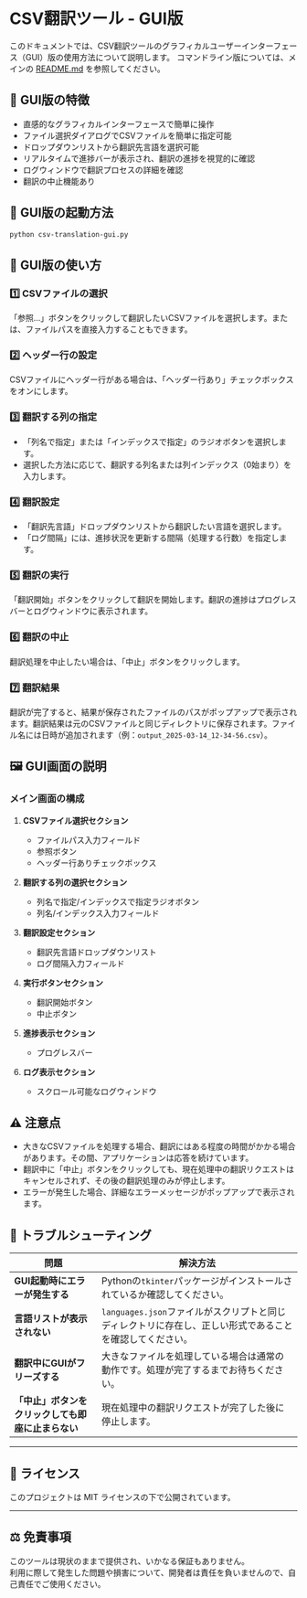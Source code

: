 # CSV翻訳ツール - GUI版

このドキュメントでは、CSV翻訳ツールのグラフィカルユーザーインターフェース（GUI）版の使用方法について説明します。
コマンドライン版については、メインの [README.md](README.md) を参照してください。

## 🔹 GUI版の特徴

- 直感的なグラフィカルインターフェースで簡単に操作
- ファイル選択ダイアログでCSVファイルを簡単に指定可能
- ドロップダウンリストから翻訳先言語を選択可能
- リアルタイムで進捗バーが表示され、翻訳の進捗を視覚的に確認
- ログウィンドウで翻訳プロセスの詳細を確認
- 翻訳の中止機能あり

## 🚀 GUI版の起動方法

```bash
python csv-translation-gui.py
```

## 📝 GUI版の使い方

### 1️⃣ CSVファイルの選択
「参照...」ボタンをクリックして翻訳したいCSVファイルを選択します。または、ファイルパスを直接入力することもできます。

### 2️⃣ ヘッダー行の設定
CSVファイルにヘッダー行がある場合は、「ヘッダー行あり」チェックボックスをオンにします。

### 3️⃣ 翻訳する列の指定
- 「列名で指定」または「インデックスで指定」のラジオボタンを選択します。
- 選択した方法に応じて、翻訳する列名または列インデックス（0始まり）を入力します。

### 4️⃣ 翻訳設定
- 「翻訳先言語」ドロップダウンリストから翻訳したい言語を選択します。
- 「ログ間隔」には、進捗状況を更新する間隔（処理する行数）を指定します。

### 5️⃣ 翻訳の実行
「翻訳開始」ボタンをクリックして翻訳を開始します。翻訳の進捗はプログレスバーとログウィンドウに表示されます。

### 6️⃣ 翻訳の中止
翻訳処理を中止したい場合は、「中止」ボタンをクリックします。

### 7️⃣ 翻訳結果
翻訳が完了すると、結果が保存されたファイルのパスがポップアップで表示されます。翻訳結果は元のCSVファイルと同じディレクトリに保存されます。ファイル名には日時が追加されます（例：`output_2025-03-14_12-34-56.csv`）。

## 🖼️ GUI画面の説明

### メイン画面の構成

1. **CSVファイル選択セクション**
   - ファイルパス入力フィールド
   - 参照ボタン
   - ヘッダー行ありチェックボックス

2. **翻訳する列の選択セクション**
   - 列名で指定/インデックスで指定ラジオボタン
   - 列名/インデックス入力フィールド

3. **翻訳設定セクション**
   - 翻訳先言語ドロップダウンリスト
   - ログ間隔入力フィールド

4. **実行ボタンセクション**
   - 翻訳開始ボタン
   - 中止ボタン

5. **進捗表示セクション**
   - プログレスバー

6. **ログ表示セクション**
   - スクロール可能なログウィンドウ

## ⚠ 注意点

- 大きなCSVファイルを処理する場合、翻訳にはある程度の時間がかかる場合があります。その間、アプリケーションは応答を続けています。
- 翻訳中に「中止」ボタンをクリックしても、現在処理中の翻訳リクエストはキャンセルされず、その後の翻訳処理のみが停止します。
- エラーが発生した場合、詳細なエラーメッセージがポップアップで表示されます。

## 🔧 トラブルシューティング

| 問題 | 解決方法 |
|------|---------|
| **GUI起動時にエラーが発生する** | Pythonの`tkinter`パッケージがインストールされているか確認してください。 |
| **言語リストが表示されない** | `languages.json`ファイルがスクリプトと同じディレクトリに存在し、正しい形式であることを確認してください。 |
| **翻訳中にGUIがフリーズする** | 大きなファイルを処理している場合は通常の動作です。処理が完了するまでお待ちください。 |
| **「中止」ボタンをクリックしても即座に止まらない** | 現在処理中の翻訳リクエストが完了した後に停止します。 |

---

## 📜 ライセンス
このプロジェクトは MIT ライセンスの下で公開されています。

---

## ⚖ 免責事項
このツールは現状のままで提供され、いかなる保証もありません。  
利用に際して発生した問題や損害について、開発者は責任を負いませんので、自己責任でご使用ください。
